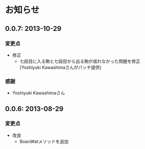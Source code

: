 # お知らせ

## 0.0.7: 2013-10-29

### 変更点

  * 修正
    * 七段目に入る駒と七段目から出る駒が成れなかった問題を修正
      [Yoshiyuki Kawashimaさんがパッチ提供]

### 感謝

  * Yoshiyuki Kawashimaさん

## 0.0.6: 2013-08-29

### 変更点

  * 改良
    * Board#atメソッドを追加
